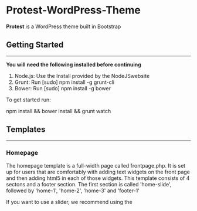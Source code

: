 # Protest-WordPress-Theme

<b>Protest</b> is a WordPress theme built in Bootstrap

<h2>Getting Started</h2>
<hr>
<b>You will need the following installed before continuing</b>
<ol>
<li> Node.js: Use the Install provided by the NodeJSwebsite</li>
<li> Grunt: Run [sudo] npm install -g grunt-cli</li>
<li> Bower: Run [sudo] npm install -g bower</li>
</ol>

<p>To get started run:</p>

npm install && bower install && grunt watch

<h2>Templates</h2>
<hr>
<h3>Homepage</h3>
<p>The homepage template is a full-width page called frontpage.php. It is set up for users that are comfortably with adding text widgets on the front page and then adding html5 in each of those widgets. This template consists of 4 sectons and a footer section. The first section is called 'home-slide', followed by 'home-1', 'home-2', 'home-3' and 'footer-1'</p>

<p>If you want to use a slider, we recommend using the </p>

